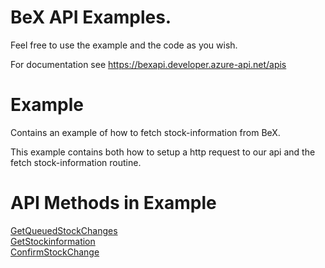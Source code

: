 # BeX API Examples.

Feel free to use the example and the code as you wish.

For documentation see https://bexapi.developer.azure-api.net/apis

# Example
Contains an example of how to fetch stock-information from BeX.

This example contains both how to setup a http request to our api and the fetch stock-information routine.

# API Methods in Example
<a href="https://developer.bexonline.com/api-details#api=bex-api&operation=WarehouseManagement_GetQueuedStockChanges">GetQueuedStockChanges</a>
<br/>
<a href="https://developer.bexonline.com/api-details#api=bex-api&operation=WarehouseManagement_GetStockinformation">GetStockinformation</a>
<br/>
<a href="https://developer.bexonline.com/api-details#api=bex-api&operation=WarehouseManagement_ConfirmStockChange">ConfirmStockChange</a>
